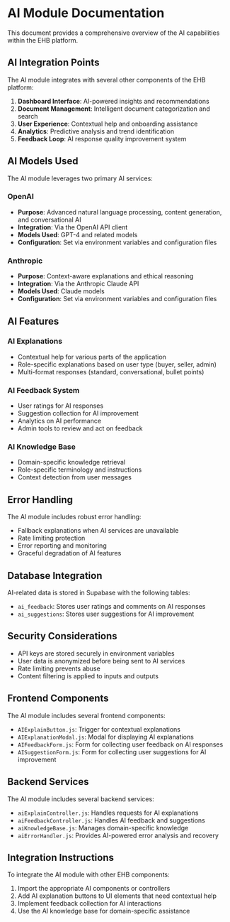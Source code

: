 # AI Module Documentation

This document provides a comprehensive overview of the AI capabilities within the EHB platform.

## AI Integration Points

The AI module integrates with several other components of the EHB platform:

1. **Dashboard Interface**: AI-powered insights and recommendations
2. **Document Management**: Intelligent document categorization and search
3. **User Experience**: Contextual help and onboarding assistance
4. **Analytics**: Predictive analysis and trend identification
5. **Feedback Loop**: AI response quality improvement system

## AI Models Used

The AI module leverages two primary AI services:

### OpenAI
- **Purpose**: Advanced natural language processing, content generation, and conversational AI
- **Integration**: Via the OpenAI API client
- **Models Used**: GPT-4 and related models
- **Configuration**: Set via environment variables and configuration files

### Anthropic
- **Purpose**: Context-aware explanations and ethical reasoning
- **Integration**: Via the Anthropic Claude API
- **Models Used**: Claude models
- **Configuration**: Set via environment variables and configuration files

## AI Features

### AI Explanations
- Contextual help for various parts of the application
- Role-specific explanations based on user type (buyer, seller, admin)
- Multi-format responses (standard, conversational, bullet points)

### AI Feedback System
- User ratings for AI responses
- Suggestion collection for AI improvement
- Analytics on AI performance
- Admin tools to review and act on feedback

### AI Knowledge Base
- Domain-specific knowledge retrieval
- Role-specific terminology and instructions
- Context detection from user messages

## Error Handling

The AI module includes robust error handling:

- Fallback explanations when AI services are unavailable
- Rate limiting protection
- Error reporting and monitoring
- Graceful degradation of AI features

## Database Integration

AI-related data is stored in Supabase with the following tables:

- `ai_feedback`: Stores user ratings and comments on AI responses
- `ai_suggestions`: Stores user suggestions for AI improvement

## Security Considerations

- API keys are stored securely in environment variables
- User data is anonymized before being sent to AI services
- Rate limiting prevents abuse
- Content filtering is applied to inputs and outputs

## Frontend Components

The AI module includes several frontend components:

- `AIExplainButton.js`: Trigger for contextual explanations
- `AIExplanationModal.js`: Modal for displaying AI explanations
- `AIFeedbackForm.js`: Form for collecting user feedback on AI responses
- `AISuggestionForm.js`: Form for collecting user suggestions for AI improvement

## Backend Services

The AI module includes several backend services:

- `aiExplainController.js`: Handles requests for AI explanations
- `aiFeedbackController.js`: Handles AI feedback and suggestions
- `aiKnowledgeBase.js`: Manages domain-specific knowledge
- `aiErrorHandler.js`: Provides AI-powered error analysis and recovery

## Integration Instructions

To integrate the AI module with other EHB components:

1. Import the appropriate AI components or controllers
2. Add AI explanation buttons to UI elements that need contextual help
3. Implement feedback collection for AI interactions
4. Use the AI knowledge base for domain-specific assistance